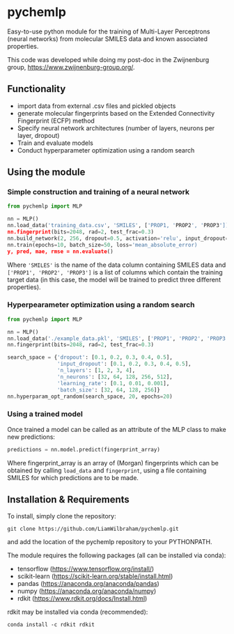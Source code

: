 # pychemlp
Easy-to-use python module for the training of Multi-Layer Perceptrons (neural networks) from molecular SMILES data and known associated properties.

This code was developed while doing my post-doc in the Zwijnenburg group, https://www.zwijnenburg-group.org/.

## Functionality

* import data from external .csv files and pickled objects
* generate molecular fingerprints based on the Extended Connectivity Fingerprint (ECFP) method
* Specify neural network architectures (number of layers, neurons per layer, dropout)
* Train and evaluate models
* Conduct hyperparameter optimization using a random search

## Using the module

### Simple construction and training of a neural network
```python
from pychemlp import MLP

nn = MLP()
nn.load_data('training_data.csv', 'SMILES', ['PROP1, 'PROP2', 'PROP3'])
nn.fingerprint(bits=2048, rad=2, test_frac=0.3)
nn.build_network(2, 256, dropout=0.5, activation='relu', input_dropout=0.5)
nn.train(epochs=10, batch_size=50, loss='mean_absolute_error)
y, pred, mae, rmse = nn.evaluate()
```
Where `'SMILES'` is the name of the data column containing SMILES data and `['PROP1', 'PROP2', 'PROP3']` is a list of columns which contain the training target data (in this case, the model will be trained to predict three different properties). 

### Hyperpearameter optimization using a random search
```python
from pychemlp import MLP

nn = MLP()
nn.load_data('./example_data.pkl', 'SMILES', ['PROP1', 'PROP2', 'PROP3'], from_pkl=True)
nn.fingerprint(bits=2048, rad=2, test_frac=0.3)

search_space = {'dropout': [0.1, 0.2, 0.3, 0.4, 0.5],
                'input_dropout': [0.1, 0.2, 0.3, 0.4, 0.5],
                'n_layers': [1, 2, 3, 4],
                'n_neurons': [32, 64, 128, 256, 512],
                'learning_rate': [0.1, 0.01, 0.001],
                'batch_size': [32, 64, 128, 256]}
nn.hyperparam_opt_random(search_space, 20, epochs=20)
```
### Using a trained model
Once trained a model can be called as an attribute of the MLP class to make new predictions:
```python
predictions = nn.model.predict(fingerprint_array)
```
Where fingerprint_array is an array of (Morgan) fingerprints which can be obtained by calling `load_data` and `fingerprint`, using a file containing SMILES for which predictions are to be made.

## Installation & Requirements

To install, simply clone the repository:
```
git clone https://github.com/LiamWilbraham/pychemlp.git
```
and add the location of the pychemlp repository to your PYTHONPATH.

The module requires the following packages (all can be installed via conda):

* tensorflow (https://www.tensorflow.org/install/)
* scikit-learn (https://scikit-learn.org/stable/install.html)
* pandas (https://anaconda.org/anaconda/pandas)
* numpy (https://anaconda.org/anaconda/numpy)
* rdkit (https://www.rdkit.org/docs/Install.html)

rdkit may be installed via conda (recommended):
```
conda install -c rdkit rdkit
```

